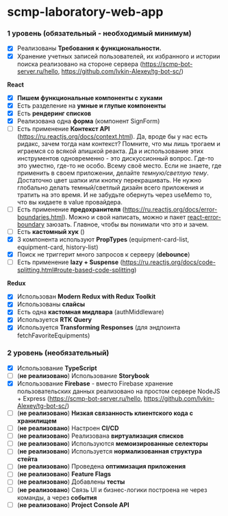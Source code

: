# scmp-laboratory-web-app

### **1 уровень (обязательный - необходимый минимум)**

- [X]  Реализованы **Требования к функциональности.**
- [X]  Хранение учетных записей пользователей, их избранного и истории поиска реализовано на стороне сервера (https://scmp-bot-server.ru/hello, https://github.com/Ivkin-Alexey/tg-bot-sc/)

**React**

- [x]  **Пишем функциональные компоненты c хуками**
- [x]  Есть разделение на **умные и глупые компоненты**
- [x]  Есть **рендеринг списков**
- [x]  Реализована одна **форма** (компонент SignForm)
- [ ]  Есть применение **Контекст API** (https://ru.reactjs.org/docs/context.html). Да, вроде бы у нас есть ридакс, зачем тогда нам контекст? Помните, что мы лишь трогаем и играемся со всякой апишкой реакта. Да и использование этих инструментов одновременно - это дискуссионный вопрос. Где-то это уместно, где-то не особо. Всему своё место. Если не знаете, где применить в своем приложении, делайте *темную/светлую тему*. Достаточно цвет шапки или кнопку перекрашивать. Не нужно глобально делать темный/светлый дизайн всего приложения и тратить на это время. И не забудьте обернуть через useMemo то, что вы кидаете в value провайдера.
- [ ]  Есть применение **предохранителя** (https://ru.reactjs.org/docs/error-boundaries.html). Можно и свой написать, можно и пакет [react-error-boundary](https://www.npmjs.com/package/react-error-boundary) заюзать. Главное, чтобы вы понимали что это и зачем.
- [ ]  Есть **кастомный хук** ()
- [x]  3 компонента используют **PropTypes** (equipment-card-list, equipment-card, history-list)
- [x]  Поиск не триггерит много запросов к серверу (**debounce**)
- [ ]  Есть применение **lazy + Suspense** (https://ru.reactjs.org/docs/code-splitting.html#route-based-code-splitting)

**Redux**

- [x]  Использован **Modern Redux with Redux Toolkit**
- [x]  Использованы **слайсы**
- [x]  Есть одна **кастомная мидлвара** (authMiddleware)
- [x]  Используется **RTK Query**
- [x]  Используется **Transforming Responses** (для эндпоинта fetchFavoriteEquipments)

### **2 уровень (необязательный)**

- [x]  Использование **TypeScript**
- [ ]  (**не реализовано**) Использование **Storybook**
- [x]  Использование **Firebase** - вместо Firebase хранение пользовательских данных реализовано на простом сервере NodeJS + Express (https://scmp-bot-server.ru/hello, https://github.com/Ivkin-Alexey/tg-bot-sc/)
- [ ]  (**не реализовано**) **Низкая связанность клиентского кода с хранилищем**
- [ ]  (**не реализовано**) Настроен **CI/CD**
- [ ]  (**не реализовано**) Реализована **виртуализация списков**
- [ ]  (**не реализовано**) Используются **мемоизированные селекторы**
- [ ]  (**не реализовано**) Используется **нормализованная структура стейта**
- [ ]  (**не реализовано**) Проведена **оптимизация приложения**
- [ ]  (**не реализовано**) **Feature Flags**
- [ ]  (**не реализовано**) Добавлены **тесты**
- [ ]  (**не реализовано**) Связь UI и бизнес-логики построена не через команды, а через **события**
- [ ]  (**не реализовано**) **Project Console API**

